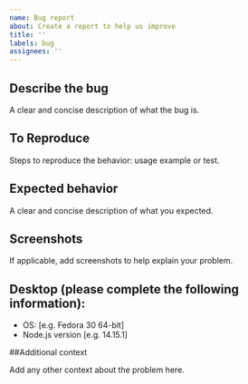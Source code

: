 ```yaml
---
name: Bug report
about: Create a report to help us improve
title: ''
labels: bug
assignees: ''
---
```


## Describe the bug

A clear and concise description of what the bug is.

## To Reproduce

Steps to reproduce the behavior: usage example or test.

## Expected behavior

A clear and concise description of what you expected.

## Screenshots

If applicable, add screenshots to help explain your problem.

## Desktop (please complete the following information):

- OS: [e.g. Fedora 30 64-bit]
- Node.js version [e.g. 14.15.1]

##Additional context

Add any other context about the problem here.
